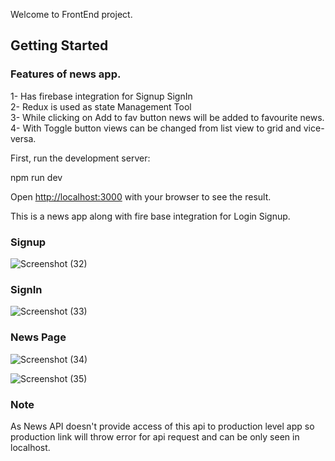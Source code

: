 Welcome to FrontEnd project.

## Getting Started

###  Features of news app.

1- Has firebase integration for Signup SignIn <br />
2- Redux is used as state Management Tool <br />
3- While clicking on Add to fav button news will be added to favourite news. <br />
4- With Toggle button views can be changed from list view to grid and vice-versa. <br />


First, run the development server:

npm run dev


Open [http://localhost:3000](http://localhost:3000) with your browser to see the result.

This is a news app along with fire base integration for Login Signup.

### Signup

![Screenshot (32)](https://github.com/kartikkunwar/triveous_assignment/assets/105916551/1e27deb8-a05f-4619-aa87-b84ac1f73657)

### SignIn

![Screenshot (33)](https://github.com/kartikkunwar/triveous_assignment/assets/105916551/84da4381-cf55-498d-8f9c-15f31d199205)

### News Page

![Screenshot (34)](https://github.com/kartikkunwar/triveous_assignment/assets/105916551/757ea954-9dfd-40e4-9da2-c3ed208b3258)


![Screenshot (35)](https://github.com/kartikkunwar/triveous_assignment/assets/105916551/6ed5424a-adb8-4989-96d2-73467848046e)

### Note 
As News API doesn't provide access of this api to production level app so production link will throw error for api request and can be only seen in localhost.

```



